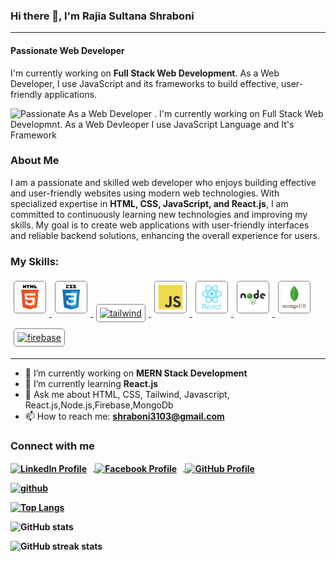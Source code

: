 ### Hi there 👋, I'm Rajia Sultana Shraboni
----------------------------------

#### Passionate Web Developer 
I'm currently working on <strong>Full Stack Web Development</strong>. As a Web Developer, I use JavaScript and its frameworks to build effective, user-friendly applications.

![Passionate As a Web Developer . I'm currently working on Full Stack Web Developmnt. As a Web Devleoper I use JavaScript Language and It's Framework](https://media.licdn.com/dms/image/v2/D5616AQE3tOL_neJF3w/profile-displaybackgroundimage-shrink_350_1400/profile-displaybackgroundimage-shrink_350_1400/0/1704393950168?e=1736380800&v=beta&t=DHevVgpbdlCCcc9LI26A-SDAk6TtxmJqIKnKrZRHyQU)



### About Me
I am a passionate and skilled web developer who enjoys building effective and user-friendly websites using modern web technologies. With specialized expertise in **HTML, CSS, JavaScript, and React.js**, I am committed to continuously learning new technologies and improving my skills. My goal is to create web applications with user-friendly interfaces and reliable backend solutions, enhancing the overall experience for users.





### My Skills:



 <p align="left">    <a href="https://www.w3.org/html/" target="_blank" rel="noreferrer">      <img src="https://raw.githubusercontent.com/devicons/devicon/master/icons/html5/html5-original-wordmark.svg" alt="html5" width="40" height="40" style="border: 1px solid gray; padding: 5px; margin: 5px; border-radius: 5px;"/>    </a>    <a href="https://www.w3schools.com/css/" target="_blank" rel="noreferrer">      <img src="https://raw.githubusercontent.com/devicons/devicon/master/icons/css3/css3-original-wordmark.svg" alt="css3" width="40" height="40" style="border: 1px solid gray; padding: 5px; margin: 5px; border-radius: 5px;"/>    </a>    <a href="https://tailwindcss.com/" target="_blank" rel="noreferrer">      <img src="https://www.vectorlogo.zone/logos/tailwindcss/tailwindcss-icon.svg" alt="tailwind" width="40" height="40" style="border: 1px solid gray; padding: 5px; margin: 5px; border-radius: 5px;"/>    </a>    <a href="https://developer.mozilla.org/en-US/docs/Web/JavaScript" target="_blank" rel="noreferrer">      <img src="https://raw.githubusercontent.com/devicons/devicon/master/icons/javascript/javascript-original.svg" alt="javascript" width="40" height="40" style="border: 1px solid gray; padding: 5px; margin: 5px; border-radius: 5px;"/>    </a>    <a href="https://reactjs.org/" target="_blank" rel="noreferrer">      <img src="https://raw.githubusercontent.com/devicons/devicon/master/icons/react/react-original-wordmark.svg" alt="react" width="40" height="40" style="border: 1px solid gray; padding: 5px; margin: 5px; border-radius: 5px;"/>    </a>    <a href="https://nodejs.org" target="_blank" rel="noreferrer">      <img src="https://raw.githubusercontent.com/devicons/devicon/master/icons/nodejs/nodejs-original-wordmark.svg" alt="nodejs" width="40" height="40" style="border: 1px solid gray; padding: 5px; margin: 5px; border-radius: 5px;"/>    </a>    <a href="https://www.mongodb.com/" target="_blank" rel="noreferrer">      <img src="https://raw.githubusercontent.com/devicons/devicon/master/icons/mongodb/mongodb-original-wordmark.svg" alt="mongodb" width="40" height="40" style="border: 1px solid gray; padding: 5px; margin: 5px; border-radius: 5px;"/>    </a>    <a href="https://firebase.google.com/" target="_blank" rel="noreferrer">      <img src="https://www.vectorlogo.zone/logos/firebase/firebase-icon.svg" alt="firebase" width="40" height="40" style="border: 1px solid gray; padding: 5px; margin: 5px; border-radius: 5px;"/>    </a>  </p>


----------------------------

- 🔭 I’m currently working on <strong>MERN Stack Development</strong> 
- 🌱 I’m currently learning <strong>React.js</strong> 
- 💬 Ask me about HTML, CSS, Tailwind, Javascript, React.js,Node.js,Firebase,MongoDb 
- 📫 How to reach me: <strong>shraboni3103@gmail.com 

### Connect with me
<p align="left">
  <a href="https://www.linkedin.com/in/rajia-sultana-shraboni-17096327b/" target="_blank" rel="noreferrer">
    <img src="https://raw.githubusercontent.com/rahuldkjain/github-profile-readme-generator/master/src/images/icons/Social/linked-in-alt.svg" alt="LinkedIn Profile" height="30" width="30" style="margin-right: 10px; vertical-align: middle;" />
  </a>
  <a href="https://www.facebook.com/rajiasultana.shraboni" target="_blank" rel="noreferrer">
    <img src="https://raw.githubusercontent.com/rahuldkjain/github-profile-readme-generator/master/src/images/icons/Social/facebook.svg" alt="Facebook Profile" height="30" width="30" style="margin-right: 10px; vertical-align: middle;" />
  </a>
  <a href="https://github.com/rajiasultanashraboni" target="_blank" rel="noreferrer">
    <img src="https://raw.githubusercontent.com/rahuldkjain/github-profile-readme-generator/master/src/images/icons/Social/github.svg" alt="GitHub Profile" height="30" width="30" style="margin-right: 10px; vertical-align: middle;" />
  </a>
</p>





[<img src='https://cdn.jsdelivr.net/npm/simple-icons@3.0.1/icons/github.svg' alt='github' height='40'>](https://github.com/rajiasultanashraboni)  

[![Top Langs](https://github-readme-stats.vercel.app/api/top-langs/?username=rajiasultanashraboni)](https://github.com/anuraghazra/github-readme-stats)

![GitHub stats](https://github-readme-stats.vercel.app/api?username=rajiasultanashraboni&show_icons=true&count_private=true)  


![GitHub streak stats](https://streak-stats.demolab.com/?user=rajiasultanashraboni)  
